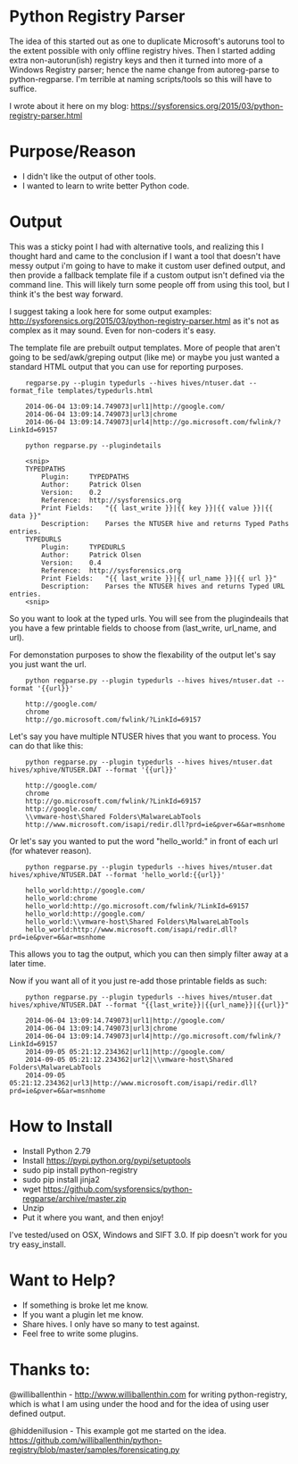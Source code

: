 Python Registry Parser 
=======================
The idea of this started out as one to duplicate Microsoft's autoruns tool to the extent possible with only offline registry hives. Then I started adding extra non-autorun(ish) registry keys and then it turned into more of a Windows Registry parser; hence the name change from autoreg-parse to python-regparse. I'm terrible at naming scripts/tools so this will have to suffice.

I wrote about it here on my blog: https://sysforensics.org/2015/03/python-registry-parser.html

Purpose/Reason
===============
- I didn't like the output of other tools.
- I wanted to learn to write better Python code.

Output
=======
This was a sticky point I had with alternative tools, and realizing this I thought hard and came to the conclusion if I want a tool that doesn't have messy output i'm going to have to make it custom user defined output, and then provide a fallback template file if a custom output isn't defined via the command line. This will likely turn some people off from using this tool, but I think it's the best way forward.

I suggest taking a look here for some output examples: http://sysforensics.org/2015/03/python-registry-parser.html as it's not as complex as it may sound. Even for non-coders it's easy.

The template file are prebuilt output templates. More of people that aren't going to be sed/awk/greping output (like me) or maybe you just wanted a standard HTML output that you can use for reporting purposes.

        regparse.py --plugin typedurls --hives hives/ntuser.dat --format_file templates/typedurls.html
        
        2014-06-04 13:09:14.749073|url1|http://google.com/
        2014-06-04 13:09:14.749073|url3|chrome
        2014-06-04 13:09:14.749073|url4|http://go.microsoft.com/fwlink/?LinkId=69157

        python regparse.py --plugindetails
        
        <snip>
        TYPEDPATHS
        	Plugin: 	TYPEDPATHS
        	Author: 	Patrick Olsen
        	Version: 	0.2
        	Reference: 	http://sysforensics.org
        	Print Fields: 	"{{ last_write }}|{{ key }}|{{ value }}|{{ data }}"
        	Description: 	Parses the NTUSER hive and returns Typed Paths entries.
        TYPEDURLS
        	Plugin: 	TYPEDURLS
        	Author: 	Patrick Olsen
        	Version: 	0.4
        	Reference: 	http://sysforensics.org
        	Print Fields: 	"{{ last_write }}|{{ url_name }}|{{ url }}"
        	Description: 	Parses the NTUSER hives and returns Typed URL entries.
        <snip>

So you want to look at the typed urls. You will see from the plugindeails that you have a few printable fields to choose from (last_write, url_name, and url).

For demonstation purposes to show the flexability of the output let's say you just want the url.

        python regparse.py --plugin typedurls --hives hives/ntuser.dat --format '{{url}}'
        
        http://google.com/
        chrome
        http://go.microsoft.com/fwlink/?LinkId=69157

Let's say you have multiple NTUSER hives that you want to process. You can do that like this:

        python regparse.py --plugin typedurls --hives hives/ntuser.dat hives/xphive/NTUSER.DAT --format '{{url}}'
        
        http://google.com/
        chrome
        http://go.microsoft.com/fwlink/?LinkId=69157
        http://google.com/
        \\vmware-host\Shared Folders\MalwareLabTools
        http://www.microsoft.com/isapi/redir.dll?prd=ie&pver=6&ar=msnhome

Or let's say you wanted to put the word "hello_world:" in front of each url (for whatever reason).

        python regparse.py --plugin typedurls --hives hives/ntuser.dat hives/xphive/NTUSER.DAT --format 'hello_world:{{url}}'
        
        hello_world:http://google.com/
        hello_world:chrome
        hello_world:http://go.microsoft.com/fwlink/?LinkId=69157
        hello_world:http://google.com/
        hello_world:\\vmware-host\Shared Folders\MalwareLabTools
        hello_world:http://www.microsoft.com/isapi/redir.dll?prd=ie&pver=6&ar=msnhome

This allows you to tag the output, which you can then simply filter away at a later time.

Now if you want all of it you just re-add those printable fields as such:

        python regparse.py --plugin typedurls --hives hives/ntuser.dat hives/xphive/NTUSER.DAT --format "{{last_write}}|{{url_name}}|{{url}}"
        
        2014-06-04 13:09:14.749073|url1|http://google.com/
        2014-06-04 13:09:14.749073|url3|chrome
        2014-06-04 13:09:14.749073|url4|http://go.microsoft.com/fwlink/?LinkId=69157
        2014-09-05 05:21:12.234362|url1|http://google.com/
        2014-09-05 05:21:12.234362|url2|\\vmware-host\Shared Folders\MalwareLabTools
        2014-09-05 05:21:12.234362|url3|http://www.microsoft.com/isapi/redir.dll?prd=ie&pver=6&ar=msnhome

How to Install
===============
- Install Python 2.79
- Install https://pypi.python.org/pypi/setuptools
- sudo pip install python-registry
- sudo pip install jinja2
- wget https://github.com/sysforensics/python-regparse/archive/master.zip
- Unzip
- Put it where you want, and then enjoy!

I've tested/used on OSX, Windows and SIFT 3.0. If pip doesn't work for you try easy_install.

Want to Help?
==============
- If something is broke let me know.
- If you want a plugin let me know.
- Share hives. I only have so many to test against.
- Feel free to write some plugins.

Thanks to:
==============
@williballenthin - http://www.williballenthin.com for writing python-registry, which is what I am using under the hood and for the idea of using user defined output.

@hiddenillusion - This example got me started on the idea. https://github.com/williballenthin/python-registry/blob/master/samples/forensicating.py
